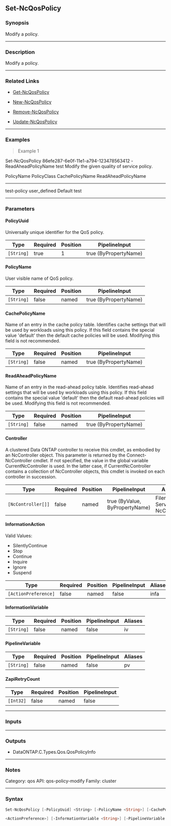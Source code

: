Set-NcQosPolicy
---------------

### Synopsis
Modify a policy.

---

### Description

Modify a policy.

---

### Related Links
* [Get-NcQosPolicy](Get-NcQosPolicy)

* [New-NcQosPolicy](New-NcQosPolicy)

* [Remove-NcQosPolicy](Remove-NcQosPolicy)

* [Update-NcQosPolicy](Update-NcQosPolicy)

---

### Examples
> Example 1

Set-NcQosPolicy 86efe287-6e0f-11e1-a794-123478563412 -ReadAheadPolicyName test
Modify the given quality of service policy.

PolicyName                     PolicyClass    CachePolicyName      ReadAheadPolicyName
----------                     -----------    ---------------      -------------------
test-policy                    user_defined   Default              test

---

### Parameters
#### **PolicyUuid**
Universally unique identifier for the QoS policy.

|Type      |Required|Position|PipelineInput        |
|----------|--------|--------|---------------------|
|`[String]`|true    |1       |true (ByPropertyName)|

#### **PolicyName**
User visible name of QoS policy.

|Type      |Required|Position|PipelineInput        |
|----------|--------|--------|---------------------|
|`[String]`|false   |named   |true (ByPropertyName)|

#### **CachePolicyName**
Name of an entry in the cache policy table.  Identifies cache settings that will be used by workloads using this policy.  If this field contains the special value 'default' then the default cache policies will be used.  Modifying this field is not recommended.

|Type      |Required|Position|PipelineInput        |
|----------|--------|--------|---------------------|
|`[String]`|false   |named   |true (ByPropertyName)|

#### **ReadAheadPolicyName**
Name of an entry in the read-ahead policy table.  Identifies read-ahead settings that will be used by workloads using this policy.  If this field contains the special value 'default' then the default read-ahead policies will be used.  Modifying this field is not recommended.

|Type      |Required|Position|PipelineInput        |
|----------|--------|--------|---------------------|
|`[String]`|false   |named   |true (ByPropertyName)|

#### **Controller**
A clustered Data ONTAP controller to receive this cmdlet, as embodied by an NcController object.  This parameter is returned by the Connect-NcController cmdlet.  If not specified, the value in the global variable CurrentNcController is used.  In the latter case, if CurrentNcController contains a collection of NcController objects, this cmdlet is invoked on each controller in succession.

|Type              |Required|Position|PipelineInput                 |Aliases                          |
|------------------|--------|--------|------------------------------|---------------------------------|
|`[NcController[]]`|false   |named   |true (ByValue, ByPropertyName)|Filer<br/>Server<br/>NcController|

#### **InformationAction**

Valid Values:

* SilentlyContinue
* Stop
* Continue
* Inquire
* Ignore
* Suspend

|Type                |Required|Position|PipelineInput|Aliases|
|--------------------|--------|--------|-------------|-------|
|`[ActionPreference]`|false   |named   |false        |infa   |

#### **InformationVariable**

|Type      |Required|Position|PipelineInput|Aliases|
|----------|--------|--------|-------------|-------|
|`[String]`|false   |named   |false        |iv     |

#### **PipelineVariable**

|Type      |Required|Position|PipelineInput|Aliases|
|----------|--------|--------|-------------|-------|
|`[String]`|false   |named   |false        |pv     |

#### **ZapiRetryCount**

|Type     |Required|Position|PipelineInput|
|---------|--------|--------|-------------|
|`[Int32]`|false   |named   |false        |

---

### Inputs

---

### Outputs
* DataONTAP.C.Types.Qos.QosPolicyInfo

---

### Notes
Category: qos
API: qos-policy-modify
Family: cluster

---

### Syntax
```PowerShell
Set-NcQosPolicy [-PolicyUuid] <String> [-PolicyName <String>] [-CachePolicyName <String>] [-ReadAheadPolicyName <String>] [-Controller <NcController[]>] [-InformationAction 
```
```PowerShell
<ActionPreference>] [-InformationVariable <String>] [-PipelineVariable <String>] [-ZapiRetryCount <Int32>] [<CommonParameters>]
```
